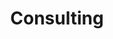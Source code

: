---
title: Consulting
type: landing

sections:
  - block: markdown
  - id: consulting
    content:
      title: Consulting Services
      text: 
      ## Specialties
      
        ### Advanced Statistical Analyses
            My main programming language is R as it is open source which supports reproducability, a part of the open science movement. R also allows me to create pipelines from data cleaning to data analysis to re-run analyses in an efficient, seamless, and reproducible manner. I am also familiar with other statistical software such as SPSS, SAS, and Mplus.
---